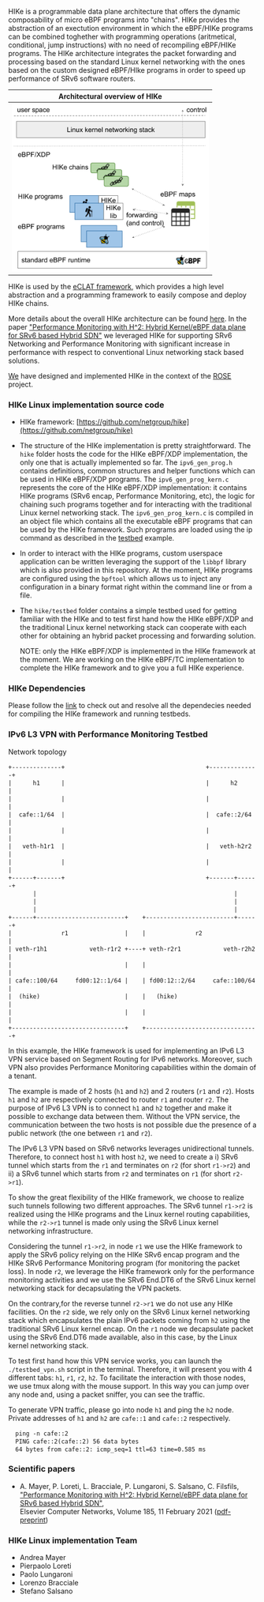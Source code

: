 HIKe is a programmable data plane architecture that offers the dynamic composability of micro eBPF programs into "chains". HIKe provides the abstraction of an exectution environment in which the eBPF/HIKe programs can be combined toghether with programming operations (aritmetical, conditional, jump instructions) with no need of recompiling eBPF/HIKe programs. The HIKe architecture integrates the packet forwarding and processing based on the standard Linux kernel networking with the ones based on the custom designed eBPF/HIke programs in order to speed up performance of SRv6 software routers.

<!--- https://docs.google.com/presentation/d/1PUGmOcU3TbbwTyjui-eEs-KebZYMEcGKWrtTcB-KkAs/edit#slide=id.gab9a7d808b_0_27 --->
<!--- ![eclat-hike-architecture.png](<./images/hike-architecture.png>) --->

<div align="center">
<table>
<thead><tr>
<th>Architectural overview of HIKe</th>
</tr></thead>
<tbody><tr>
<td><img src="./images/hike-architecture.png" width="400" style="max-width:100%;"></td>
</tr></tbody>
</table>
</div>

HIKe is used by the [eCLAT framework](https://netgroup.github.io/eclat/), which provides a high level abstraction and a programming framework to easily compose and deploy HIKe chains.

More details about the overall HIKe architecture can be found [here](#scientific-papers). In the paper ["Performance Monitoring with H^2: Hybrid Kernel/eBPF data plane for SRv6 based Hybrid SDN"](http://netgroup.uniroma2.it/Stefano_Salsano/papers/20-srv6-hybrid-sdn-hike.pdf) we leveraged HIKe for supporting SRv6 Networking and Performance Monitoring with significant increase in performance with respect to conventional Linux networking stack based solutions.

[We](#hike-linux-implementation-team) have designed and implemented HIKe in the context of the [ROSE](https://netgroup.github.io/rose/) project.

### HIKe Linux implementation source code

- HIKe framework: [https://github.com/netgroup/hike](https://github.com/netgroup/hike)

- The structure of the HIKe implementation is pretty straightforward. The `hike` folder hosts the code for the HIKe eBPF/XDP implementation, the only one that is actually implemented so far. The `ipv6_gen_prog.h` contains definitions, common structures and helper functions which can be used in HIKe eBPF/XDP programs. The `ipv6_gen_prog_kern.c` represents the core of the HIKe eBPF/XDP implementation: it contains HIKe programs (SRv6 encap, Performance Monitoring, etc), the logic for chaining such programs together and for interacting with the traditional Linux kernel networking stack.
The `ipv6_gen_prog_kern.c` is compiled in an object file which contains all the executable eBPF programs that can be used by the HIKe framework. Such programs are loaded using the ip command as described in the [testbed](#ipv6-l3-vpn-with-performance-monitoring-testbed) example.

- In order to interact with the HIKe programs, custom userspace application can be written leveraging the support of the `libbpf` library which is also provided in this repository. At the moment, HIKe programs are configured using the `bpftool` which allows us to inject any configuration in a binary format right within the command line or from a file.

- The `hike/testbed` folder contains a simple testbed used for getting familiar with the HIKe and to test first hand how the HIKe eBPF/XDP and the traditional Linux kernel networking stack can cooperate with each other for obtaining an hybrid packet processing and forwarding solution.

  NOTE: only the HIKe eBPF/XDP is implemented in the HIKe framework at the moment. We are working on the HIKe eBPF/TC implementation to complete the HIKe framework and to give you a full HIKe experience.

### HIKe Dependencies
Please follow the [link](https://github.com/netgroup/hike/blob/master/docs/setup_dependencies.org) to check out and resolve all the dependecies needed for compiling the HIKe framework and running testbeds.

### IPv6 L3 VPN with Performance Monitoring Testbed

Network topology
```text
+--------------+                                        +--------------+
|      h1      |                                        |      h2      |
|              |                                        |              |
|  cafe::1/64  |                                        |  cafe::2/64  |
|              |                                        |              |
|   veth-h1r1  |                                        |   veth-h2r2  |
|              |                                        |              |
+------+-------+                                        +-------+------+
       |                                                        |
       |                                                        |
       |                                                        |
+------+-------------------------+    +-------------------------+------+
|              r1                |    |              r2                |
| veth-r1h1            veth-r1r2 +----+ veth-r2r1            veth-r2h2 |
|                                |    |                                |
| cafe::100/64     fd00:12::1/64 |    | fd00:12::2/64     cafe::100/64 |
|  (hike)                        |    |   (hike)                       |
|                                |    |                                |
+--------------------------------+    +--------------------------------+
```

In this example, the HIKe framework is used for implementing an IPv6 L3 VPN service based on Segment Routing for IPv6 networks. Moreover, such VPN also provides Performance Monitoring capabilities within the domain of a tenant.

The example is made of 2 hosts (`h1` and `h2`) and 2 routers (`r1` and `r2`). Hosts `h1` and `h2` are respectively connected to router `r1` and router `r2`. The purpose of IPv6 L3 VPN is to connect `h1` and `h2` together and make it possible to exchange data between them. Without the VPN service, the communication between the two hosts is not possible due the presence of a public network (the one between `r1` and `r2`).

The IPv6 L3 VPN based on SRv6 networks leverages unidirectional tunnels. Therefore, to connect host `h1` with host `h2`, we need to create a i) SRv6 tunnel which starts from the `r1` and terminates on `r2` (for short `r1->r2`) and ii) a SRv6 tunnel which starts from `r2` and terminates on `r1` (for short `r2->r1`).  

To show the great flexibility of the HIKe framework, we choose to realize such tunnels following two different approaches. The SRv6 tunnel `r1->r2` is realized using the HIKe programs and the Linux kernel routing capabilities, while the `r2->r1` tunnel is made only using the SRv6 Linux kernel networking infrastructure.

Considering the tunnel `r1->r2`, in node `r1` we use the HIKe framework to apply the SRv6 policy relying on the HIKe SRv6 encap program and the HIKe SRv6 Performance Monitoring program (for monitoring the packet loss).
In node `r2`, we leverage the HIKe framework only for the performance monitoring activities and we use the SRv6 End.DT6 of the SRv6 Linux kernel networking stack for decapsulating the VPN packets.

On the contrary,for the reverse tunnel `r2->r1` we do not use any HIKe facilities. On the `r2` side, we rely only on the SRv6 Linux kernel networking stack which encapsulates the plain IPv6 packets coming from `h2` using the traditional SRv6 Linux kernel encap. On the `r1` node we decapsulate packet using the SRv6 End.DT6 made available, also in this case, by the Linux kernel networking stack.

To test first hand how this VPN service works, you can launch the `./testbed_vpn.sh` script in the terminal. Therefore, it will present you with 4 different tabs: `h1`, `r1`, `r2`, `h2`. To facilitate the interaction with those nodes, we use tmux along with the mouse support. In this way you can jump over any node and, using a packet sniffer, you can see the traffic.

To generate VPN traffic, please go into node `h1` and ping the `h2` node. Private addresses of `h1` and `h2` are `cafe::1` and `cafe::2` respectively.

```text
  ping -n cafe::2
  PING cafe::2(cafe::2) 56 data bytes
  64 bytes from cafe::2: icmp_seq=1 ttl=63 time=0.585 ms
```

### Scientific papers

- A. Mayer, P. Loreti, L. Bracciale, P. Lungaroni, S. Salsano, C. Filsfils,<br>
["Performance Monitoring with H^2: Hybrid Kernel/eBPF data plane for SRv6 based Hybrid SDN"](https://doi.org/10.1016/j.comnet.2020.107705),<br>
Elsevier Computer Networks, Volume 185, 11 February 2021 ([pdf-preprint](http://netgroup.uniroma2.it/Stefano_Salsano/papers/20-srv6-hybrid-sdn-hike.pdf))

### HIKe Linux implementation Team

- Andrea Mayer
- Pierpaolo Loreti
- Paolo Lungaroni
- Lorenzo Bracciale
- Stefano Salsano
